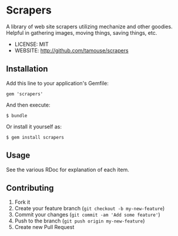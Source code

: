 # Scrapers

A library of web site scrapers utilizing mechanize and other goodies. Helpful in gathering images, moving things, saving things, etc.

* LICENSE: MIT
* WEBSITE: http://github.com/tamouse/scrapers

## Installation

Add this line to your application's Gemfile:

    gem 'scrapers'

And then execute:

    $ bundle

Or install it yourself as:

    $ gem install scrapers

## Usage

See the various RDoc for explanation of each item.

## Contributing

1. Fork it
2. Create your feature branch (`git checkout -b my-new-feature`)
3. Commit your changes (`git commit -am 'Add some feature'`)
4. Push to the branch (`git push origin my-new-feature`)
5. Create new Pull Request
